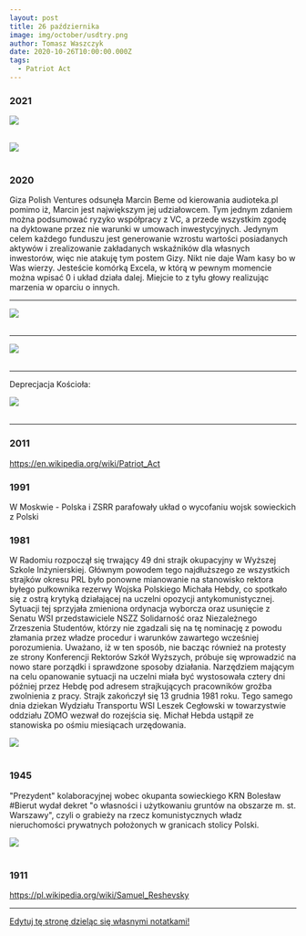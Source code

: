 ```yaml
---
layout: post
title: 26 października
image: img/october/usdtry.png
author: Tomasz Waszczyk
date: 2020-10-26T10:00:00.000Z
tags:
  - Patriot Act
---
```


### 2021

<img src="./img/october/polexit.jpeg"><br><br>

<img src="./img/october/silnapolska.jpeg"><br><br>

### 2020

Giza Polish Ventures odsunęła Marcin Beme od kierowania audioteka.pl pomimo iż, Marcin jest największym jej udziałowcem.
Tym jednym zdaniem można podsumować ryzyko współpracy z VC, a przede wszystkim zgodę na dyktowane przez nie warunki w umowach inwestycyjnych.
Jedynym celem każdego funduszu jest generowanie wzrostu wartości posiadanych aktywów i zrealizowanie zakładanych wskaźników dla własnych inwestorów, więc nie atakuję tym postem Gizy. Nikt nie daje Wam kasy bo w Was wierzy. Jesteście komórką Excela,  w którą w pewnym momencie można wpisać 0 i układ działa dalej. Miejcie to z tyłu głowy realizując marzenia w oparciu o innych.

---

<img src="./img/october/zandarmeriapolska.jpg"><br><br>

---

<img src="./img/october/usdtry.png"><br><br>

---

Deprecjacja Kościoła:

<img src="./img/october/kobietywalcza.jpeg"><br><br>

---

### 2011

https://en.wikipedia.org/wiki/Patriot_Act

### 1991

W Moskwie - Polska i ZSRR parafowały układ o wycofaniu wojsk sowieckich z Polski

### 1981

W Radomiu rozpoczął się trwający 49 dni strajk okupacyjny w Wyższej Szkole Inżynierskiej. Głównym powodem tego najdłuższego ze wszystkich strajków okresu PRL było ponowne  mianowanie na stanowisko rektora byłego pułkownika rezerwy Wojska Polskiego Michała Hebdy, co spotkało się z ostrą krytyką działającej na uczelni  opozycji antykomunistycznej. Sytuacji tej sprzyjała zmieniona ordynacja wyborcza oraz usunięcie z Senatu WSI  przedstawiciele NSZZ Solidarność oraz Niezależnego Zrzeszenia Studentów, którzy nie zgadzali się  na tę nominację z powodu złamania przez  władze  procedur i warunków zawartego wcześniej porozumienia.  Uważano, iż w ten sposób, nie bacząc również na protesty ze strony Konferencji Rektorów Szkół Wyższych, próbuje się wprowadzić na nowo stare porządki i sprawdzone sposoby działania. Narzędziem mającym na celu opanowanie sytuacji na uczelni miała być wystosowała cztery dni później przez Hebdę pod adresem strajkujących pracowników groźba zwolnienia z pracy. Strajk zakończył się 13 grudnia 1981 roku. Tego samego dnia dziekan Wydziału Transportu WSI Leszek Cegłowski w towarzystwie oddziału ZOMO wezwał do rozejścia się. Michał Hebda ustąpił ze stanowiska po ośmiu miesiącach urzędowania.

<img src="./img/october/strajk.jpg"><br><br>

### 1945

"Prezydent" kolaboracyjnej wobec okupanta sowieckiego KRN Bolesław #Bierut wydał dekret "o własności i użytkowaniu gruntów na obszarze m. st. Warszawy", czyli o grabieży na rzecz komunistycznych władz nieruchomości prywatnych położonych w granicach stolicy Polski.

<img src="./img/october/bierut.jpeg"><br><br>

### 1911

https://pl.wikipedia.org/wiki/Samuel_Reshevsky

---

<a href="https://github.com/TomaszWaszczyk/historia.waszczyk.com/edit/master/src/content/october-26.md" target="_blank">Edytuj tę stronę dzieląc się własnymi notatkami!</a>
